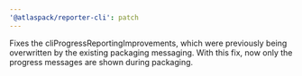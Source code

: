 ```yaml
---
'@atlaspack/reporter-cli': patch
---
```


Fixes the cliProgressReportingImprovements, which were previously being overwritten by the existing packaging messaging. With this fix, now only the progress messages are shown during packaging.
